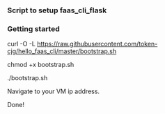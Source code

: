 ### Script to setup faas_cli_flask


### Getting started

curl -O -L https://raw.githubusercontent.com/token-cjg/hello_faas_cli/master/bootstrap.sh

chmod +x bootstrap.sh

./bootstrap.sh

Navigate to your VM ip address.

Done!
